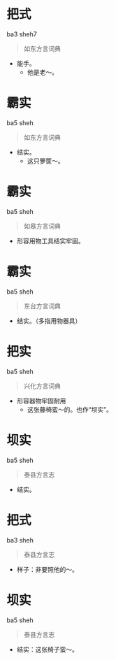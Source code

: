 # 把式
ba3 sheh7
> 如东方言词典
- 能手。
  - 他是老～。

# 霸实
ba5 sheh
> 如东方言词典
- 结实。
  - 这只箩筐～。

# 霸实
ba5 sheh
> 如皋方言词典
- 形容用物工具结实牢固。

# 霸实
ba5 sheh
> 东台方言词典
- 结实。（多指用物器具）

# 把实
ba5 sheh
> 兴化方言词典
- 形容器物牢固耐用
  - 这张藤椅蛮～的。也作“坝实”。

# 坝实
ba5 sheh
> 泰县方言志
- 结实。

# 把式
ba3 sheh
> 泰县方言志
- 样子：非要照他的～。

# 坝实
ba5 sheh
> 泰县方言志
- 结实：这张椅子蛮～。
